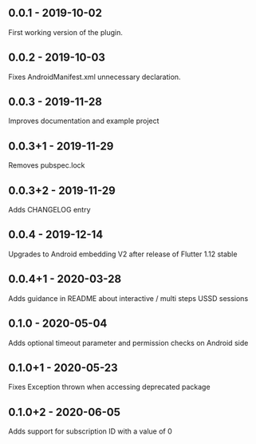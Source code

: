 ## 0.0.1 - 2019-10-02

First working version of the plugin.

## 0.0.2 - 2019-10-03

Fixes AndroidManifest.xml unnecessary declaration.

## 0.0.3 - 2019-11-28

Improves documentation and example project

## 0.0.3+1 - 2019-11-29

Removes pubspec.lock

## 0.0.3+2 - 2019-11-29

Adds CHANGELOG entry

## 0.0.4 - 2019-12-14

Upgrades to Android embedding V2 after release of Flutter 1.12 stable

## 0.0.4+1 - 2020-03-28

Adds guidance in README about interactive / multi steps USSD sessions

## 0.1.0 - 2020-05-04

Adds optional timeout parameter and permission checks on Android side

## 0.1.0+1 - 2020-05-23

Fixes Exception thrown when accessing deprecated package

## 0.1.0+2 - 2020-06-05

Adds support for subscription ID with a value of 0